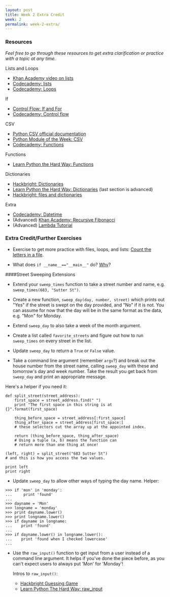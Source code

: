 ```yaml
---
layout: post
title: Week 2 Extra Credit
week: 2
permalink: week-2-extra/
---
```


### Resources

_Feel free to go through these resources to get extra clarification or practice with a topic at any time._

Lists and Loops

* [Khan Academy video on lists](https://www.youtube.com/watch?v=zEyEC34MY1A)
* [Codecademy: lists](http://www.codecademy.com/courses/python-beginner-en-pwmb1/0/1?curriculum_id=4f89dab3d788890003000096)
* [Codecademy: Loops](http://www.codecademy.com/courses/python-beginner-en-cxMGf/0/1?curriculum_id=4f89dab3d788890003000096)

If

* [Control Flow: If and For](http://www.swaroopch.com/notes/python/#control_flow)
* [Codecademy: Control flow](http://www.codecademy.com/courses/python-beginner-BxUFN/0/1?curriculum_id=4f89dab3d788890003000096)

CSV

* [Python CSV official documentation](https://docs.python.org/2/library/csv.html)
* [Python Module of the Week: CSV](http://pymotw.com/2/csv/)
* [Codecademy: Functions](http://www.codecademy.com/courses/python-beginner-c7VZg/0/1?curriculum_id=4f89dab3d788890003000096)

Functions

* [Learn Python the Hard Way: Functions](http://learnpythonthehardway.org/book/ex18.html)

Dictionaries

* [Hackbright: Dictionaries](https://github.com/hackbrightacademy/Hackbright-Curriculum/tree/master/Exercise06)
* [Learn Python the Hard Way: Dictionaries](http://learnpythonthehardway.org/book/ex39.html) (last section is advanced)
* [Hackbright: files and dictionaries](https://github.com/hackbrightacademy/Hackbright-Curriculum/tree/master/Exercise07)

Extra

* [Codecademy: Datetime](http://www.codecademy.com/courses/python-beginner-en-zFPOx/0/1)
* (Advanced) [Khan Academy: Recursive Fibonacci](https://www.youtube.com/watch?v=urPVT1lymzU&index=18&list=PL36E7A2B75028A3D6)
* (Advanced) [Lambda Tutorial](http://pythonconquerstheuniverse.wordpress.com/2011/08/29/lambda_tutorial/)

### Extra Credit/Further Exercises

* Exercise to get more practice with files, loops, and lists: [Count the letters in a file](https://github.com/hackbrightacademy/Hackbright-Curriculum/tree/master/Exercise05).

* What does `if __name__=="__main__"` do? [Why](http://stackoverflow.com/a/20158605/3508332)?

####Street Sweeping Extensions

* Extend your `sweep_times` function to take a street number and name, e.g. `sweep_times(683, "Sutter St")`.

* Create a new function, `sweep_day(day, number, street)` which prints out "Yes" if the street is swept on the day provided, and "No" if it is not. You can assume for now that the day will be in the same format as the data, e.g. "Mon" for Monday.

* Extend `sweep_day` to also take a week of the month argument.

* Create a list called `favorite_streets` and figure out how to run `sweep_times` on every street in the list.

* Update `sweep_day` to return a `True` or `False` value.

* Take a command line argument (remember `argv`?) and break out the house number from the street name, calling `sweep_day` with these and tomorrow's day and week number. Take the result you get back from `sweep_day` and print an appropriate message.

Here's a helper if you need it:

```
def split_street(street_address):
    first_space = street_address.find(" ")
    print "The first space in this string is at {}".format(first_space)

    thing_before_space = street_address[:first_space]
    thing_after_space = street_address[first_space:]
    # these selectors cut the array up at the appointed index.

    return (thing_before_space, thing_after_space)
    # Using a tuple (a, b) means the function can
    # return more than one thing at once!

(left, right) = split_street("683 Sutter St")
# and this is how you access the two values.

print left
print right
```

* Update `sweep_day` to allow other ways of typing the day name. Helper:

```
>>> if 'mon' in 'monday':
...     print 'found'
...
>>> dayname = 'Mon'
>>> longname = 'monday'
>>> print dayname.lower()
>>> print longname.lower()
>>> if dayname in longname:
...    print 'found'
...
>>> if dayname.lower() in longname.lower():
...    print 'found when I checked lowercase'
...

```

* Use the `raw_input()` function to get input from a user instead of a command line argument. It helps if you've done the piece before, as you can't expect users to always put 'Mon' for 'Monday'!

  Intros to `raw_input()`:

  * [Hackbright Guessing Game](https://github.com/hackbrightacademy/Hackbright-Curriculum/tree/master/Exercise01)
  * [Learn Python The Hard Way: raw_input](http://learnpythonthehardway.org/book/ex11.html)